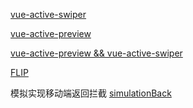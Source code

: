 [vue-active-swiper](https://accforgit.github.io/vue-active-swiper/basic.html)

[vue-active-preview](https://accforgit.github.io/vue-active-preview/basic.html)

[vue-active-preview && vue-active-swiper](https://accforgit.github.io/vue-active-preview/swiper_preview.html)

[FLIP](https://accforgit.github.io/flip/index.html#/)

模拟实现移动端返回拦截 [simulationBack](https://accforgit.github.io/simulationBack/index.html#/physicsBack)
